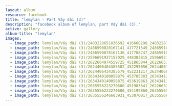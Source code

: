 ```yaml
---
layout: album
resource: facebook
title: "lemylan - Part Váy dài (3)"
description: "facebook album of lemylan, part Váy dài (3)."
active: gallery
album-title: "lemylan"
images:
  - image_path: lemylan/Váy dài (3)/2483228651836692_416668298_2483228788503345_774273585815675563_n.jpg
  - image_path: lemylan/Váy dài (3)/2486590828167141_417721549_2486591031500454_1921931542712582516_n.jpg
  - image_path: lemylan/Váy dài (3)/2486590878167136_417708747_2486591064833784_1029140999845877354_n.jpg
  - image_path: lemylan/Váy dài (3)/2596691937157029_448383815_2596692357156987_4749257097901176762_n.jpg
  - image_path: lemylan/Váy dài (3)/2622664974559725_451865044_2622665151226374_113242043045388554_n.jpg
  - image_path: lemylan/Váy dài (3)/2624406404385582_452295056_2624406781052211_6257180246077812700_n.jpg
  - image_path: lemylan/Váy dài (3)/2624406434385579_452231217_2624406854385537_3753000114475967965_n.jpg
  - image_path: lemylan/Váy dài (3)/2634340100058879_453785383_2634341263392096_2629368700417883886_n.jpg
  - image_path: lemylan/Váy dài (3)/2634340140058875_453619863_2634341316725424_4550647471138248498_n.jpg
  - image_path: lemylan/Váy dài (3)/2635556223270600_451983641_2622663287893227_8817177735428224889_n.jpg
  - image_path: lemylan/Váy dài (3)/2635556223270600_454199860_2635556579937231_1881722288017222024_n.jpg
  - image_path: lemylan/Váy dài (3)/2635556246603931_453870017_2635556629937226_7417448516490602648_n.jpg
---
```

